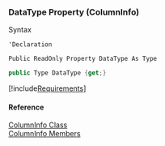 ﻿### DataType Property (ColumnInfo)

Syntax

```vbnet
'Declaration

Public ReadOnly Property DataType As Type
```

```csharp
public Type DataType {get;}
```

[!include[Requirements](../partials/requirements.md)]

#### Reference

[ColumnInfo Class](fcSDK~FChoice.Foundation.DataObjects.ColumnInfo.md)  
[ColumnInfo Members](fcSDK~FChoice.Foundation.DataObjects.ColumnInfo_members.md)